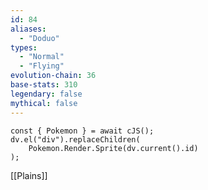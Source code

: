 ```yaml
---
id: 84
aliases:
  - "Doduo"
types:
  - "Normal"
  - "Flying"
evolution-chain: 36
base-stats: 310
legendary: false
mythical: false
---
```

```dataviewjs
const { Pokemon } = await cJS();
dv.el("div").replaceChildren(
	Pokemon.Render.Sprite(dv.current().id)
);
```

[[Plains]]
